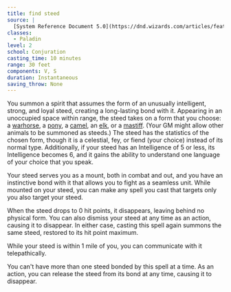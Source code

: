 ```yaml
---
title: find steed
source: |
  [System Reference Document 5.0](https://dnd.wizards.com/articles/features/systems-reference-document-srd)
classes:
  - Paladin
level: 2
school: Conjuration
casting_time: 10 minutes
range: 30 feet
components: V, S
duration: Instantaneous
saving_throw: None
---
```


You summon a spirit that assumes the form of an unusually intelligent, strong, and loyal steed, creating a long-lasting bond with it. Appearing in an unoccupied space within range, the steed takes on a form that you choose: a [warhorse](/monsters/horse-warhorse/), a [pony](/monsters/pony/), a [camel](/monsters/camel/), an [elk](/monsters/elk/), or a [mastiff](/monsters/mastiff/). (Your GM might allow other animals to be summoned as steeds.) The steed has the statistics of the chosen form, though it is a celestial, fey, or fiend (your choice) instead of its normal type. Additionally, if your steed has an Intelligence of 5 or less, its Intelligence becomes 6, and it gains the ability to understand one language of your choice that you speak.

Your steed serves you as a mount, both in combat and out, and you have an instinctive bond with it that allows you to fight as a seamless unit. While mounted on your steed, you can make any spell you cast that targets only you also target your steed.

When the steed drops to 0 hit points, it disappears, leaving behind no physical form. You can also dismiss your steed at any time as an action, causing it to disappear. In either case, casting this spell again summons the same steed, restored to its hit point maximum.

While your steed is within 1 mile of you, you can communicate with it telepathically.

You can't have more than one steed bonded by this spell at a time. As an action, you can release the steed from its bond at any time, causing it to disappear.
